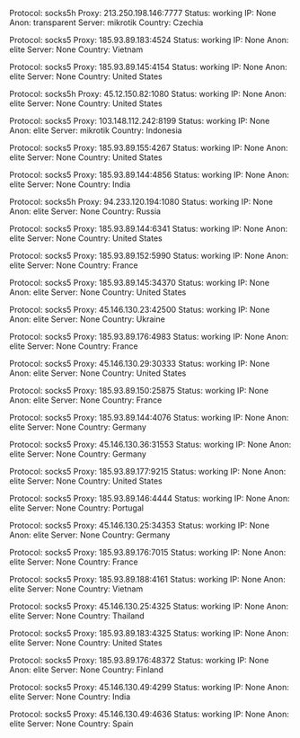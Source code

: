 Protocol: socks5h
Proxy: 213.250.198.146:7777
Status: working
IP: None
Anon: transparent
Server: mikrotik
Country: Czechia

Protocol: socks5
Proxy: 185.93.89.183:4524
Status: working
IP: None
Anon: elite
Server: None
Country: Vietnam

Protocol: socks5
Proxy: 185.93.89.145:4154
Status: working
IP: None
Anon: elite
Server: None
Country: United States

Protocol: socks5h
Proxy: 45.12.150.82:1080
Status: working
IP: None
Anon: elite
Server: None
Country: United States

Protocol: socks5
Proxy: 103.148.112.242:8199
Status: working
IP: None
Anon: elite
Server: mikrotik
Country: Indonesia

Protocol: socks5
Proxy: 185.93.89.155:4267
Status: working
IP: None
Anon: elite
Server: None
Country: United States

Protocol: socks5
Proxy: 185.93.89.144:4856
Status: working
IP: None
Anon: elite
Server: None
Country: India

Protocol: socks5h
Proxy: 94.233.120.194:1080
Status: working
IP: None
Anon: elite
Server: None
Country: Russia

Protocol: socks5
Proxy: 185.93.89.144:6341
Status: working
IP: None
Anon: elite
Server: None
Country: United States

Protocol: socks5
Proxy: 185.93.89.152:5990
Status: working
IP: None
Anon: elite
Server: None
Country: France

Protocol: socks5
Proxy: 185.93.89.145:34370
Status: working
IP: None
Anon: elite
Server: None
Country: United States

Protocol: socks5
Proxy: 45.146.130.23:42500
Status: working
IP: None
Anon: elite
Server: None
Country: Ukraine

Protocol: socks5
Proxy: 185.93.89.176:4983
Status: working
IP: None
Anon: elite
Server: None
Country: France

Protocol: socks5
Proxy: 45.146.130.29:30333
Status: working
IP: None
Anon: elite
Server: None
Country: United States

Protocol: socks5
Proxy: 185.93.89.150:25875
Status: working
IP: None
Anon: elite
Server: None
Country: France

Protocol: socks5
Proxy: 185.93.89.144:4076
Status: working
IP: None
Anon: elite
Server: None
Country: Germany

Protocol: socks5
Proxy: 45.146.130.36:31553
Status: working
IP: None
Anon: elite
Server: None
Country: Germany

Protocol: socks5
Proxy: 185.93.89.177:9215
Status: working
IP: None
Anon: elite
Server: None
Country: United States

Protocol: socks5
Proxy: 185.93.89.146:4444
Status: working
IP: None
Anon: elite
Server: None
Country: Portugal

Protocol: socks5
Proxy: 45.146.130.25:34353
Status: working
IP: None
Anon: elite
Server: None
Country: Germany

Protocol: socks5
Proxy: 185.93.89.176:7015
Status: working
IP: None
Anon: elite
Server: None
Country: France

Protocol: socks5
Proxy: 185.93.89.188:4161
Status: working
IP: None
Anon: elite
Server: None
Country: Vietnam

Protocol: socks5
Proxy: 45.146.130.25:4325
Status: working
IP: None
Anon: elite
Server: None
Country: Thailand

Protocol: socks5
Proxy: 185.93.89.183:4325
Status: working
IP: None
Anon: elite
Server: None
Country: United States

Protocol: socks5
Proxy: 185.93.89.176:48372
Status: working
IP: None
Anon: elite
Server: None
Country: Finland

Protocol: socks5
Proxy: 45.146.130.49:4299
Status: working
IP: None
Anon: elite
Server: None
Country: India

Protocol: socks5
Proxy: 45.146.130.49:4636
Status: working
IP: None
Anon: elite
Server: None
Country: Spain

